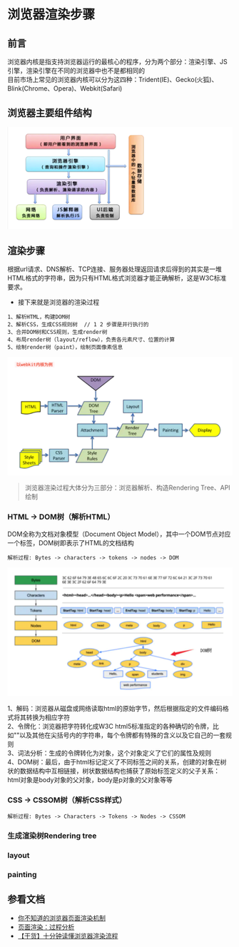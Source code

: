 # 浏览器渲染步骤
## 前言
浏览器内核是指支持浏览器运行的最核心的程序，分为两个部分：渲染引擎、JS引擎，渲染引擎在不同的浏览器中也不是都相同的<br>
目前市场上常见的浏览器内核可以分为这四种：Trident(IE)、Gecko(火狐)、Blink(Chrome、Opera)、Webkit(Safari)
## 浏览器主要组件结构
![mahua](./img/browser.png)

## 渲染步骤
根据url请求、DNS解析、TCP连接、服务器处理返回请求后得到的其实是一堆HTML格式的字符串，因为只有HTML格式浏览器才能正确解析，这是W3C标准要求。
* 接下来就是浏览器的渲染过程
```$xslt
1、解析HTML，构建DOM树
2、解析CSS，生成CSS规则树  // 1 2 步骤是并行执行的
3、合并DOM树和CSS规则，生成render树
4、布局render树（layout/reflow），负责各元素尺寸、位置的计算
5、绘制render树（paint），绘制页面像素信息
```
![mahua](./img/render.png)
>浏览器渲染过程大体分为三部分：浏览器解析、构造Rendering Tree、API绘制

### HTML -> DOM树（解析HTML）
DOM全称为文档对象模型（Document Object Model），其中一个DOM节点对应一个标签，DOM树即表示了HTML的文档结构
```$xslt
解析过程: Bytes -> characters -> tokens -> nodes -> DOM
```
![mahua](./img/dom.png)

1、解码：浏览器从磁盘或网络读取html的原始字节，然后根据指定的文件编码格式将其转换为相应字符<br>
2、令牌化：浏览器把字符转化成W3C html5标准指定的各种确切的令牌，比如""以及其他在尖括号内的字符串，每个令牌都有特殊的含义以及它自己的一套规则<br>
3、词法分析：生成的令牌转化为对象，这个对象定义了它们的属性及规则<br>
4、DOM树：最后，由于html标记定义了不同标签之间的关系，创建的对象在树状的数据结构中互相链接，树状数据结构也捕获了原始标签定义的父子关系：<br>
html对象是body对象的父对象，body是p对象的父对象等等

### CSS -> CSSOM树（解析CSS样式）
```$xslt
解析过程: Bytes -> Characters -> Tokens -> Nodes -> CSSOM
```

### 生成渲染树Rendering tree
### layout 
### painting 



## 参看文档
* [你不知道的浏览器页面渲染机制](https://juejin.im/post/5ca0c0abe51d4553a942c17d)
* [页面渲染：过程分析](https://juejin.im/post/5b879d0fe51d4538843631c1)
* [【干货】十分钟读懂浏览器渲染流程](https://juejin.im/post/5a8e242c5188257a6b060000)
